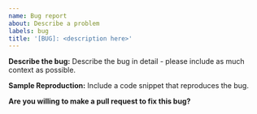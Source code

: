 ```yaml
---
name: Bug report
about: Describe a problem
labels: bug
title: '[BUG]: <description here>'
---
```


**Describe the bug:**
Describe the bug in detail - please include as much context as possible.

**Sample Reproduction:**
Include a code snippet that reproduces the bug.

**Are you willing to make a pull request to fix this bug?**
